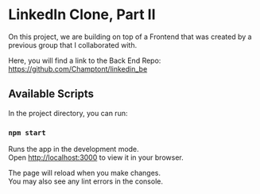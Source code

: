 # LinkedIn Clone, Part II

On this project, we are building on top of a Frontend that was created by a previous group that I collaborated with.

Here, you will find a link to the Back End Repo: https://github.com/Champtont/linkedin_be

## Available Scripts

In the project directory, you can run:

### `npm start`

Runs the app in the development mode.\
Open [http://localhost:3000](http://localhost:3000) to view it in your browser.

The page will reload when you make changes.\
You may also see any lint errors in the console.
